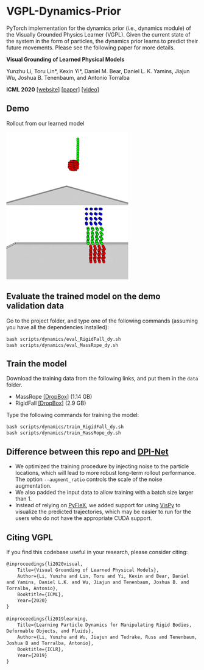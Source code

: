 # VGPL-Dynamics-Prior

PyTorch implementation for the dynamics prior (i.e., dynamics module) of the Visually Grounded Physics Learner (VGPL). Given the current state of the system in the form of particles, the dynamics prior learns to predict their future movements. Please see the following paper for more details.

**Visual Grounding of Learned Physical Models**

Yunzhu Li, Toru Lin*, Kexin Yi*, Daniel M. Bear, Daniel L. K. Yamins, Jiajun Wu, Joshua B. Tenenbaum, and Antonio Torralba

**ICML 2020**
[[website]](http://visual-physics-grounding.csail.mit.edu/) [[paper]](https://arxiv.org/abs/2004.13664) [[video]](https://www.youtube.com/watch?v=P_LrG0lzc-0&feature=youtu.be)


## Demo

Rollout from our learned model

![](imgs/MassRope.gif)  ![](imgs/RigidFall.gif)


## Evaluate the trained model on the demo validation data

Go to the project folder, and type one of the following commands (assuming you have all the dependencies installed):

    bash scripts/dynamics/eval_RigidFall_dy.sh
    bash scripts/dynamics/eval_MassRope_dy.sh
    
## Train the model

Download the training data from the following links, and put them in the `data` folder.

- MassRope [[DropBox]](https://www.dropbox.com/s/mqc87hwo9sdubnu/data_MassRope.zip?dl=0) (1.14 GB)
- RigidFall [[DropBox]](https://www.dropbox.com/s/hra0okrkg99h0bb/data_RigidFall.zip?dl=0) (2.9 GB)

Type the following commands for training the model:

    bash scripts/dynamics/train_RigidFall_dy.sh
    bash scripts/dynamics/train_MassRope_dy.sh
    
## Difference between this repo and [DPI-Net](https://github.com/YunzhuLi/DPI-Net)

- We optimized the training procedure by injecting noise to the particle locations, which will lead to more robust long-term rollout performance. The option `--augment_ratio` controls the scale of the noise augmentation.
- We also padded the input data to allow training with a batch size larger than 1.
- Instead of relying on [PyFleX](https://github.com/YunzhuLi/PyFleX), we added support for using [VisPy](http://vispy.org/) to visualize the predicted trajectories, which may be easier to run for the users who do not have the appropriate CUDA support.


## Citing VGPL

If you find this codebase useful in your research, please consider citing:

    @inproceedings{li2020visual,
        Title={Visual Grounding of Learned Physical Models},
        Author={Li, Yunzhu and Lin, Toru and Yi, Kexin and Bear, Daniel and Yamins, Daniel L.K. and Wu, Jiajun and Tenenbaum, Joshua B. and Torralba, Antonio},
        Booktitle={ICML},
        Year={2020}
    }

    @inproceedings{li2019learning,
        Title={Learning Particle Dynamics for Manipulating Rigid Bodies, Deformable Objects, and Fluids},
        Author={Li, Yunzhu and Wu, Jiajun and Tedrake, Russ and Tenenbaum, Joshua B and Torralba, Antonio},
        Booktitle={ICLR},
        Year={2019}
    }
